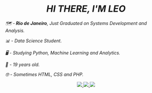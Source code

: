 <h1 align="center"> <i> <strong> HI THERE, I'M LEO </h1> </strong> </i>

  <p align="left"> 
  <i>🗺️ -<strong> Rio de Janeiro</strong>, Just Graduated on Systems Development and Analysis. </i> 
  </p> 

  <p align="left">
  <i>📊 - Data Science Student. </i>
  </p>

  <p align="left"> 
  <i>🖥️ - Studying Python, Machine Learning and Analytics.</i>
  </p>
   
  <p align="left">
  <i>📅 - 19 years old. </i>
  </p>
  
  <p align="left">
  <i>🤓 - Sometimes HTML, CSS and PHP. </i>
  </p>
  
  <p align="center">
  <a href="https://www.instagram.com/zinleo11/" alt="Instagram">
    <img src="https://img.shields.io/badge/-Leonardo Talles-1C1C1C?style=for-the-badge&logo=Instagram&logoColor=00FFFF&link=https://www.instagram.com/zinleo11"/>
  </a>
  
  <a href="https://www.linkedin.com/in/leonardo-talles1/" alt="Linkedin">
    <img src="https://img.shields.io/badge/-Leonardo Talles-1C1C1C?style=for-the-badge&logo=Linkedin&logoColor=00FFFF&link=https://www.linkedin.com/in/leonardo-talles1/"/>
  </a>
  
  <a href="https://www.discord.app/" alt="Discord">
    <img src="https://img.shields.io/badge/-zinleo11 -1C1C1C?style=for-the-badge&logo=Discord&logoColor=00FFFF&link=https://discord.app"/>
  </a>
    </p>

